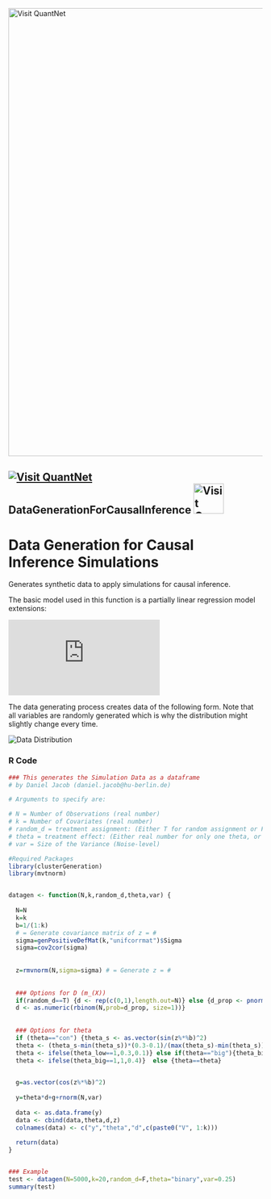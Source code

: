 [<img src="https://github.com/QuantLet/Styleguide-and-FAQ/blob/master/pictures/banner.png" width="888" alt="Visit QuantNet">](http://quantlet.de/)

## [<img src="https://github.com/QuantLet/Styleguide-and-FAQ/blob/master/pictures/qloqo.png" alt="Visit QuantNet">](http://quantlet.de/) **DataGenerationForCausalInference** [<img src="https://github.com/QuantLet/Styleguide-and-FAQ/blob/master/pictures/QN2.png" width="60" alt="Visit QuantNet 2.0">](http://quantlet.de/)


# Data Generation for Causal Inference Simulations
Generates synthetic data to apply simulations for causal inference.

The basic model used in this function is a partially linear regression model extensions: 

![img](http://latex.codecogs.com/svg.latex?Y%3D%5Ctheta_%7B0%7DD%2Bg_%7B0%7D%28X%29%2BU%2C%5C%5C%0D%0AD%3Dm_%7B0%7D%28X%29%2BV%2C%5C%5C%0D%0A%5Ctheta_%7B0%7D%3Dt_%7B0%7D%28Z%29%2BW%0D%0A)

The data generating process creates data of the following form.
Note that all variables are randomly generated which is why the distribution might slightly change every time.

![Data Distribution](https://github.com/QuantLet/Data_Generation/blob/master/DataGen_Distribution_Plot_different_theta.png)



### R Code
```r
### This generates the Simulation Data as a dataframe
# by Daniel Jacob (daniel.jacob@hu-berlin.de) 

# Arguments to specify are: 

# N = Number of Observations (real number)
# k = Number of Covariates (real number)
# random_d = treatment assignment: (Either T for random assignment or F for confounding on X)
# theta = treatment effect: (Either real number for only one theta, or "binary" {0.1,0.3} or "con" for continuous values (0.1,0.3))
# var = Size of the Variance (Noise-level)

#Required Packages
library(clusterGeneration)
library(mvtnorm)


datagen <- function(N,k,random_d,theta,var) {
  
  N=N 
  k=k 
  b=1/(1:k)
  # = Generate covariance matrix of z = #
  sigma=genPositiveDefMat(k,"unifcorrmat")$Sigma
  sigma=cov2cor(sigma)
  
  
  z=rmvnorm(N,sigma=sigma) # = Generate z = #
  
  
  ### Options for D (m_(X))
  if(random_d==T) {d <- rep(c(0,1),length.out=N)} else {d_prop <- pnorm(z%*%b) # D is dependent on Z 
  d <- as.numeric(rbinom(N,prob=d_prop, size=1))}
  
  
  ### Options for theta
  if (theta=="con") {theta_s <- as.vector(sin(z%*%b)^2) 
  theta <- (theta_s-min(theta_s))*(0.3-0.1)/(max(theta_s)-min(theta_s))+0.1} else if(theta=="binary") {theta_low <- rbinom(N,pnorm((z[,6]*(z[,1]%*%t(z[,5]))*z[,2])^2),size=1)
  theta <- ifelse(theta_low==1,0.3,0.1)} else if(theta=="big"){theta_big <- rbinom(N,pnorm((z[,6]*(z[,1]%*%t(z[,5]))*z[,2])^2),size=1)
  theta <- ifelse(theta_big==1,1,0.4)}  else {theta==theta}
  

  g=as.vector(cos(z%*%b)^2)
  
  y=theta*d+g+rnorm(N,var)
  
  data <- as.data.frame(y)
  data <- cbind(data,theta,d,z)
  colnames(data) <- c("y","theta","d",c(paste0("V", 1:k)))
  
  return(data)
} 


### Example 
test <- datagen(N=5000,k=20,random_d=F,theta="binary",var=0.25)
summary(test)
```
